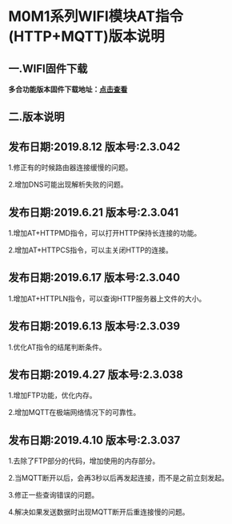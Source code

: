 # M0M1系列WIFI模块AT指令(HTTP+MQTT)版本说明

## 一.WIFI固件下载

**多合功能版本固件下载地址：[点击查看](http://mqlinks.tpddns.cn:1888/kodexplorer/index.php?share/folder&user=100&sid=GXATzWvn)**

## 二.版本说明

## 发布日期:2019.8.12 版本号:2.3.042

1.修正有的时候路由器连接缓慢的问题。

2.增加DNS可能出现解析失败的问题。

## 发布日期:2019.6.21 版本号:2.3.041

1.增加AT+HTTPMD指令，可以打开HTTP保持长连接的功能。

2.增加AT+HTTPCS指令，可以主关闭HTTP的连接。

## 发布日期:2019.6.17 版本号:2.3.040

1.增加AT+HTTPLN指令，可以查询HTTP服务器上文件的大小。

## 发布日期:2019.6.13 版本号:2.3.039

1.优化AT指令的结尾判断条件。

## 发布日期:2019.4.27 版本号:2.3.038

1.增加FTP功能，优化内存。

2.增加MQTT在极端网络情况下的可靠性。

## 发布日期:2019.4.10 版本号:2.3.037

1.去除了FTP部分的代码，增加使用的内存部分。

2.当MQTT断开以后，会再3秒以后再发起连接，而不是之前立刻发起。

3.修正一些查询错误的问题。

4.解决如果发送数据时出现MQTT断开后重连接慢的问题。
